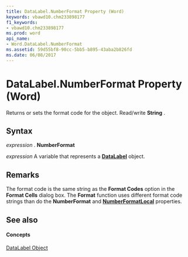 ```yaml
---
title: DataLabel.NumberFormat Property (Word)
keywords: vbawd10.chm233898177
f1_keywords:
- vbawd10.chm233898177
ms.prod: word
api_name:
- Word.DataLabel.NumberFormat
ms.assetid: 59d55bf8-90cc-5bb5-b895-43aba2b826fd
ms.date: 06/08/2017
---
```



# DataLabel.NumberFormat Property (Word)

Returns or sets the format code for the object. Read/write  **String** .


## Syntax

 _expression_ . **NumberFormat**

 _expression_ A variable that represents a **[DataLabel](Word.DataLabel.md)** object.


## Remarks

The format code is the same string as the  **Format Codes** option in the **Format Cells** dialog box. The **Format** function uses different format code strings than do the **NumberFormat** and **[NumberFormatLocal](Word.DataLabel.NumberFormatLocal.md)** properties.


## See also


#### Concepts


[DataLabel Object](Word.DataLabel.md)


